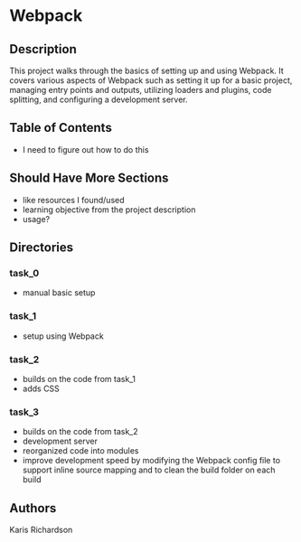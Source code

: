 # Webpack

## Description
This project walks through the basics of setting up and using Webpack. It covers various aspects of Webpack such as setting it up for a basic project, managing entry points and outputs, utilizing loaders and plugins, code splitting, and configuring a development server.

## Table of Contents
* I need to figure out how to do this

## Should Have More Sections
* like resources I found/used
* learning objective from the project description
* usage?

## Directories
### task_0
* manual basic setup
### task_1
* setup using Webpack
### task_2
* builds on the code from task_1
* adds CSS
### task_3
* builds on the code from task_2
* development server
* reorganized code into modules
* improve development speed by modifying the Webpack config file to support inline source mapping and to clean the build folder on each build

## Authors
Karis Richardson
